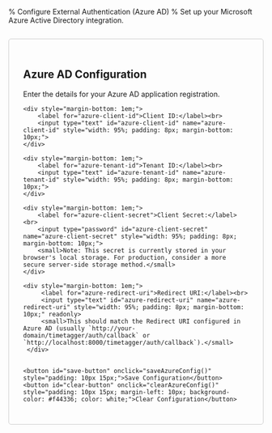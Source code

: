 % Configure External Authentication (Azure AD)
% Set up your Microsoft Azure Active Directory integration.

<div id="config-form" style="padding: 2em; border: 1px solid #ccc; border-radius: 5px; max-width: 600px; margin: 2em auto;">
    <h2>Azure AD Configuration</h2>
    <p>Enter the details for your Azure AD application registration.</p>
    <p id="save-status" style="color: green; font-weight: bold;"></p>

    <div style="margin-bottom: 1em;">
        <label for="azure-client-id">Client ID:</label><br>
        <input type="text" id="azure-client-id" name="azure-client-id" style="width: 95%; padding: 8px; margin-bottom: 10px;">
    </div>

    <div style="margin-bottom: 1em;">
        <label for="azure-tenant-id">Tenant ID:</label><br>
        <input type="text" id="azure-tenant-id" name="azure-tenant-id" style="width: 95%; padding: 8px; margin-bottom: 10px;">
    </div>

    <div style="margin-bottom: 1em;">
        <label for="azure-client-secret">Client Secret:</label><br>
        <input type="password" id="azure-client-secret" name="azure-client-secret" style="width: 95%; padding: 8px; margin-bottom: 10px;">
        <small>Note: This secret is currently stored in your browser's local storage. For production, consider a more secure server-side storage method.</small>
    </div>
    
    <div style="margin-bottom: 1em;">
         <label for="azure-redirect-uri">Redirect URI:</label><br>
         <input type="text" id="azure-redirect-uri" name="azure-redirect-uri" style="width: 95%; padding: 8px; margin-bottom: 10px;" readonly>
         <small>This should match the Redirect URI configured in Azure AD (usually `http://your-domain/timetagger/auth/callback` or `http://localhost:8000/timetagger/auth/callback`).</small>
     </div>


    <button id="save-button" onclick="saveAzureConfig()" style="padding: 10px 15px;">Save Configuration</button>
    <button id="clear-button" onclick="clearAzureConfig()" style="padding: 10px 15px; margin-left: 10px; background-color: #f44336; color: white;">Clear Configuration</button>
</div>

<script>
function loadAzureConfig() {
    console.log("Loading Azure config from localStorage...");
    const clientId = localStorage.getItem('timetagger_azure_client_id') || '';
    const tenantId = localStorage.getItem('timetagger_azure_tenant_id') || '';
    const clientSecret = localStorage.getItem('timetagger_azure_client_secret') || ''; // Load secret
    const redirectUri = `${window.location.origin}/timetagger/auth/callback`; // Construct based on current location


    document.getElementById('azure-client-id').value = clientId;
    document.getElementById('azure-tenant-id').value = tenantId;
    document.getElementById('azure-client-secret').value = clientSecret; // Set secret field
    document.getElementById('azure-redirect-uri').value = redirectUri;

    console.log("Loaded - ClientID:", clientId ? '***' : 'Empty', "TenantID:", tenantId ? '***' : 'Empty', "Secret:", clientSecret ? '***' : 'Empty');

}

function saveAzureConfig() {
    console.log("Saving Azure config to localStorage...");
    const clientId = document.getElementById('azure-client-id').value.trim();
    const tenantId = document.getElementById('azure-tenant-id').value.trim();
    const clientSecret = document.getElementById('azure-client-secret').value.trim(); // Get secret
    const redirectUri = document.getElementById('azure-redirect-uri').value.trim(); // Get redirect URI (though it's readonly now)


    localStorage.setItem('timetagger_azure_client_id', clientId);
    localStorage.setItem('timetagger_azure_tenant_id', tenantId);
    localStorage.setItem('timetagger_azure_client_secret', clientSecret); // Save secret
    // Redirect URI is determined dynamically, but we could save it if needed:
    // localStorage.setItem('timetagger_azure_redirect_uri', redirectUri); 


    console.log("Saved - ClientID:", clientId ? '***' : 'Empty', "TenantID:", tenantId ? '***' : 'Empty', "Secret:", clientSecret ? '***' : 'Empty');

    
    const statusElement = document.getElementById('save-status');
    statusElement.textContent = 'Configuration saved successfully!';
    setTimeout(() => { statusElement.textContent = ''; }, 3000); // Clear message after 3 seconds
    
    // Optionally, update window variables if the main app uses them directly
     window.AZURE_CLIENT_ID = clientId;
     window.AZURE_TENANT_ID = tenantId;
     window.AZURE_CLIENT_SECRET = clientSecret;
     window.AZURE_REDIRECT_URI = redirectUri;

}

function clearAzureConfig() {
     console.log("Clearing Azure config from localStorage...");
     if (confirm("Are you sure you want to clear the Azure AD configuration?")) {
         localStorage.removeItem('timetagger_azure_client_id');
         localStorage.removeItem('timetagger_azure_tenant_id');
         localStorage.removeItem('timetagger_azure_client_secret');
         // localStorage.removeItem('timetagger_azure_redirect_uri');
         
         // Clear input fields
         document.getElementById('azure-client-id').value = '';
         document.getElementById('azure-tenant-id').value = '';
         document.getElementById('azure-client-secret').value = '';
         
         const statusElement = document.getElementById('save-status');
         statusElement.textContent = 'Configuration cleared!';
          setTimeout(() => { statusElement.textContent = ''; }, 3000);
          
         // Clear window variables
          window.AZURE_CLIENT_ID = '';
          window.AZURE_TENANT_ID = '';
          window.AZURE_CLIENT_SECRET = '';
          // Keep redirect URI as it's based on current host
     }
 }


// Load existing config when the page loads
window.addEventListener('load', loadAzureConfig);
</script> 